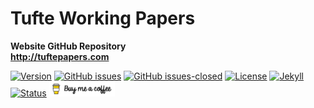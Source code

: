 # Tufte Working Papers
**Website GitHub Repository**\
 **http://tuftepapers.com**

[![Version](https://img.shields.io/badge/version-v1.0.1-blue.svg)](https://github.com/Tufte-Papers/tuftepapers.com/blob/master/changelog.txt) [![GitHub issues](https://img.shields.io/github/issues/Tufte-Papers/tuftepapers.com.svg)](https://github.com/Tufte-Papers/tuftepapers.com/issues/) [![GitHub issues-closed](https://img.shields.io/github/issues-closed/Tufte-Papers/tuftepapers.com.svg)](https://github.com/Tufte-Papers/tuftepapers.com/issues?q=is%3Aissue+is%3Aclosed) [![License](https://img.shields.io/badge/license-CC--BY--4.0-black)](https://github.com/Tufte-Papers/tuftepapers.com/blob/master/LICENSE.txt) [![Jekyll](https://img.shields.io/badge/made%20with-Jekyll-1f425f.svg)](https://jekyllrb.com/) [![Status](https://img.shields.io/website-up-down-green-red/http/tuftepapers.com.svg)](https://tuftepapers.com) [<img src="/img/coffee-white.png" width="105" />](https://www.buymeacoffee.com/tuftepapers)
